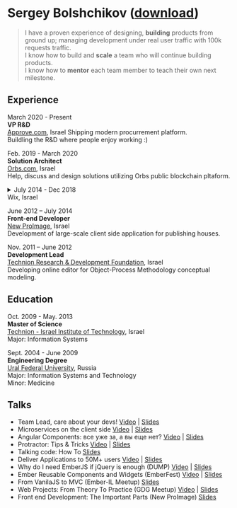 # Sergey Bolshchikov ([download](https://github.com/bolshchikov/cv/raw/master/bolshchikov.pdf))
> I have a proven experience of designing, **building** products from ground up; managing development under real user traffic with 100k requests traffic.<br>
I know how to build and **scale** a team who will continue building products. <br>
I know how to **mentor** each team member to teach their own next milestone.

## Experience
March 2020 - Present </br>
**VP R&D**  
[Approve.com](https://www.approve.com), Israel 
Shipping modern procurrement platform. <br />
Buildling the R&D where people enjoy working :)

Feb. 2019 - March 2020 </br>
**Solution Architect**  
[Orbs.com](http://orbs.com), Israel  
Help, discuss and design solutions utilizing Orbs public blockchain pltaform.

<details>
<summary>July 2014 - Dec 2018 <br/> Wix, Israel</summary>

June 2018 - Dec 2018 </br>
**Engineering Manager, Front-End Engineering Group**  
Being engineering manager at Wix for the Front End Engineering group our goal is to create the place for over 350 front-end developers can grow, deliver and excel.
This includes the range of different spheres like recruitment, onboarding, education, communication, branding, engineering and more.

July 2016 - June 2018 <br>
**Team Lead, CX OS**  
Growing a team from 5 to 12 developers.<br>
Together we've built and design a new back office platform that hosts over 30 applications.

June 2015 - July 2016 <br>
**Tech Lead, CRM**  
Design and implement invoices application under the family of CRM products.

July 2014 - June 2015 <br>
**Software Engineer**  
Design and implement from ground up the news feed cms.<br/>
Refactor news feed app.
</details>

June 2012 – July 2014 <br>
**Front-end Developer**  
[New ProImage](http://www.new-proimage.com/), Israel    
Development of large-scale client side application for publishing houses.  


Nov. 2011 – June 2012 <br>
**Development Lead**  
[Technion Research & Development Foundation](http://www.trdf.co.il/eng/), Israel  
Developing online editor for Object-Process Methodology conceptual modeling.  


## Education
Oct. 2009 - May. 2013 <br>
**Master of Science**   
[Technion - Israel Institute of Technology](http://www1.technion.ac.il/en), Israel   
Major: Information Systems  

Sept. 2004 - June 2009 <br>
**Engineering Degree**  
[Ural Federal University](http://urfu.ru/en/home/), Russia  
Major: Information Systems and Technology  
Minor: Medicine  

## Talks
* Team Lead, care about your devs! [Video](https://www.youtube.com/watch?v=A5sEEncsduo) | [Slides](https://www.slideshare.net/bolshchikov/onboarding-for-software-engineers-done-right)
* Microservices on the client side [Video](https://www.youtube.com/watch?v=LQ__LKsVD3o) | [Slides](https://www.slideshare.net/bolshchikov/microservices-on-the-client-side)
* Angular Components: все уже за, а вы еще нет? [Video](https://www.youtube.com/watch?v=P55wbaLtsxQ&list=PLPcgQFk9n9y_zWC96fCgwy54O3bV_jAPU&index=2) | [Slides](https://www.slideshare.net/fwdays/angular-components?ref=https://fwdays.com/en/event/js-frameworks-day-2016/review/angular-components)
* Protractor: Tips & Tricks [Video](https://www.youtube.com/watch?v=eXbonBPeros) | [Slides](http://www.slideshare.net/bolshchikov/protractor-tips-tricks)
* Talking code: How To [Slides](http://www.slideshare.net/bolshchikov/talking-code-how-to)
* Deliver Applications to 50M+ users [Video](https://www.youtube.com/watch?v=e--5_V0hm3A) | [Slides](http://www.slideshare.net/bolshchikov/values-culture-of-continuous-deliver)
* Why do I need EmberJS if jQuery is enough (DUMP) [Video](https://www.youtube.com/watch?v=3-tiWo4QQhc&list=PLRdS-n5seLRo9D03Zoaxbj8oXlaDEFTtj&index=4&t=0s) | [Slides](http://www.slideshare.net/bolshchikov/emberjs-32303975)
* Ember Reusable Components and Widgets (EmberFest) [Video](http://www.infoq.com/presentations/ember-view-handlebars-ui) | [Slides](http://www.slideshare.net/bolshchikov/ember-fest-reusable-components-and-widgets)
* From VanilaJS to MVC (Ember-IL Meetup) [Slides](https://docs.google.com/presentation/d/1zcHwOS8LUIEUi56oFE85lECP0mr0mOLbe2QeYKL-I2w/edit?usp=sharing)
* Web Projects: From Theory To Practice (GDG Meetup) [Video](https://www.youtube.com/watch?v=zfuIMYYDbac&feature=youtu.be) | [Slides](http://www.slideshare.net/bolshchikov/copy-of-lecture-2-from-theory-to-practice)
* Front end Development: The Important Parts (New ProImage) [Slides](http://www.slideshare.net/bolshchikov/frothe-important-parts)
